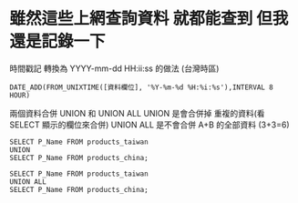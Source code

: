 # 雖然這些上網查詢資料 就都能查到 但我還是記錄一下

時間戳記 轉換為 YYYY-mm-dd HH:ii:ss 的做法 (台灣時區)
```
DATE_ADD(FROM_UNIXTIME([資料欄位], '%Y-%m-%d %H:%i:%s'),INTERVAL 8 HOUR) 
```

兩個資料合併
UNION 和 UNION ALL
UNION 是會合併掉 重複的資料(看 SELECT 顯示的欄位來合併)
UNION ALL 是不會合併 A+B 的全部資料 (3+3=6)
```
SELECT P_Name FROM products_taiwan
UNION
SELECT P_Name FROM products_china;

SELECT P_Name FROM products_taiwan
UNION ALL
SELECT P_Name FROM products_china;
```
